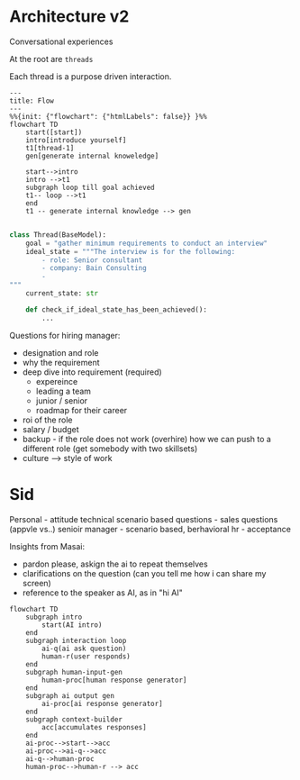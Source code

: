 # Architecture v2

Conversational experiences

At the root are `threads`

Each thread is a purpose driven interaction.

```mermaid
---
title: Flow
---
%%{init: {"flowchart": {"htmlLabels": false}} }%%
flowchart TD
    start([start])
    intro[introduce yourself]
    t1[thread-1]
    gen[generate internal knoweledge]

    start-->intro
    intro -->t1
    subgraph loop till goal achieved
    t1-- loop -->t1
    end
    t1 -- generate internal knowledge --> gen
```

```python

class Thread(BaseModel): 
    goal = "gather minimum requirements to conduct an interview"
    ideal_state = """The interview is for the following:
        - role: Senior consultant
        - company: Bain Consulting
        - 
"""
    current_state: str

    def check_if_ideal_state_has_been_achieved():
        ...

```

Questions for hiring manager:
- designation and role
- why the requirement
- deep dive into requirement (required)
  - expereince
  - leading a team
  - junior / senior
  - roadmap for their career
- roi of the role 
- salary / budget 
- backup - if the role does not work (overhire) how we can push to a different role (get somebody with two skillsets)
- culture --> style of work 

# Sid 
Personal - attitude
technical 
scenario based questions - sales questions (appvle vs..)
senioir manager - scenario based, berhavioral 
hr - acceptance 

Insights from Masai:
- pardon please, askign the ai to repeat themselves
- clarifications on the question (can you tell me how i can share my screen)
- reference to the speaker as AI, as in "hi AI"

```mermaid
flowchart TD
    subgraph intro
        start(AI intro)
    end
    subgraph interaction loop
        ai-q(ai ask question)
        human-r(user responds)
    end
    subgraph human-input-gen
        human-proc[human response generator]
    end
    subgraph ai output gen
        ai-proc[ai response generator]
    end
    subgraph context-builder
        acc[accumulates responses]
    end
    ai-proc-->start-->acc
    ai-proc-->ai-q-->acc
    ai-q-->human-proc
    human-proc-->human-r --> acc
    


```

```python

```
